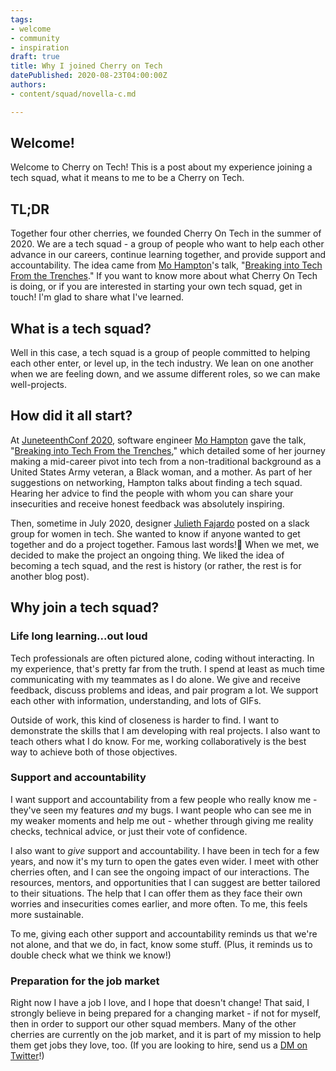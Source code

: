 ```yaml
---
tags:
- welcome
- community
- inspiration
draft: true
title: Why I joined Cherry on Tech
datePublished: 2020-08-23T04:00:00Z
authors:
- content/squad/novella-c.md

---
```

## Welcome!

Welcome to Cherry on Tech! This is a post about my experience joining a tech squad, what it means to me to be a Cherry on Tech. 

## TL;DR

Together four other cherries, we founded Cherry On Tech in the summer of 2020. We are a tech squad - a group of people who want to help each other advance in our careers, continue learning together, and provide support and accountability. The idea came from [Mo Hampton](https://twitter.com/moxiehampton)'s talk, "[Breaking into Tech From the Trenches](https://www.youtube.com/watch?v=2N5fI5j-IIs)." If you want to know more about what Cherry On Tech is doing, or if you are interested in starting your own tech squad, get in touch! I'm glad to share what I've learned.

## What is a tech squad?

Well in this case, a tech squad is a group of people committed to helping each other enter, or level up, in the tech industry. We lean on one another when we are feeling down, and we assume different roles, so we can make well-projects.

## How did it all start?

At [JuneteenthConf 2020](https://juneteenthconf.com/), software engineer [Mo Hampton](https://twitter.com/moxiehampton) gave the talk, "[Breaking into Tech From the Trenches](https://www.youtube.com/watch?v=2N5fI5j-IIs)," which detailed some of her journey making a mid-career pivot into tech from a non-traditional background as a United States Army veteran, a Black woman, and a mother. As part of her suggestions on networking, Hampton talks about finding a tech squad. Hearing her advice to find the people with whom you can share your insecurities and receive honest feedback was absolutely inspiring.

Then, sometime in July 2020, designer [Julieth Fajardo](https://www.juliethfajardo.com/) posted on a slack group for women in tech. She wanted to know if anyone wanted to get together and do a project together. Famous last words!🤣 When we met, we decided to make the project an ongoing thing. We liked the idea of becoming a tech squad, and the rest is history (or rather, the rest is for another blog post).

## Why join a tech squad?

### Life long learning...out loud

Tech professionals are often pictured alone, coding without interacting. In my experience, that's pretty far from the truth. I spend at least as much time communicating with my teammates as I do alone. We give and receive feedback, discuss problems and ideas, and pair program a lot. We support each other with information, understanding, and lots of GIFs. 

Outside of work, this kind of closeness is harder to find. I want to demonstrate the skills that I am developing with real projects. I also want to teach others what I do know. For me, working collaboratively is the best way to achieve both of those objectives.

### Support and accountability

I want support and accountability from a few people who really know me - they've seen my features _and_ my bugs. I want people who can see me in my weaker moments and help me out - whether through giving me reality checks, technical advice, or just their vote of confidence.

I also want to _give_ support and accountability. I have been in tech for a few years, and now it's my turn to open the gates even wider. I meet with other cherries often, and I can see the ongoing impact of our interactions. The resources, mentors, and opportunities that I can suggest are better tailored to their situations. The help that I can offer them as they face their own worries and insecurities comes earlier, and more often. To me, this feels more sustainable.

To me, giving each other support and accountability reminds us that we're not alone, and that we do, in fact, know some stuff. (Plus, it reminds us to double check what we think we know!)

### Preparation for the job market

Right now I have a job I love, and I hope that doesn't change! That said, I strongly believe in being prepared for a changing market - if not for myself, then in order to support our other squad members. Many of the other cherries are currently on the job market, and it is part of my mission to help them get jobs they love, too. (If you are looking to hire, send us a [DM on Twitter]()!)